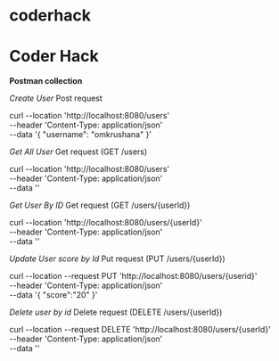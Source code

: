 # coderhack



# Coder Hack
**Postman collection**

*Create User*
Post request 

curl --location 'http://localhost:8080/users' \
--header 'Content-Type: application/json' \
--data '{
    "username": "omkrushana"
}'

*Get All User*
Get request   (GET /users)

curl --location 'http://localhost:8080/users' \
--header 'Content-Type: application/json' \
--data ''

*Get User By ID*
Get request (GET /users/{userId})

curl --location 'http://localhost:8080/users/{userId}' \
--header 'Content-Type: application/json' \
--data ''


*Update User score by Id*
Put request (PUT /users/{userId})

curl --location --request PUT 'http://localhost:8080/users/{userid}' \
--header 'Content-Type: application/json' \
--data '{
    "score":"20"
}'


*Delete user by id*
Delete request (DELETE /users/{userId})

curl --location --request DELETE 'http://localhost:8080/users/{userId}' \
--header 'Content-Type: application/json' \
--data ''

